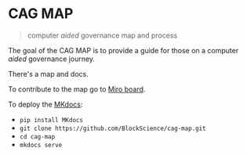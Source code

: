# CAG MAP

> computer *aided* governance map and process

The goal of the CAG MAP is to provide a guide for those on a computer *aided* governance journey.

There's a map and docs.

To contribute to the map go to [Miro board](https://miro.com/app/board/o9J_lCmviO8=/).

To deploy the [MKdocs](https://www.mkdocs.org/):

- `pip install MKdocs`
- `git clone https://github.com/BlockScience/cag-map.git`
- `cd cag-map`
- `mkdocs serve`
